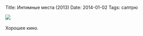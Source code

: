 Title: Интимные места (2013)
Date: 2014-01-02
Tags: саптрю

<div class="text"><img src="https://dl.dropboxusercontent.com/u/140528/site/intimnie-mesta.jpg" /><br /><br />
Хорошее кино.</div>